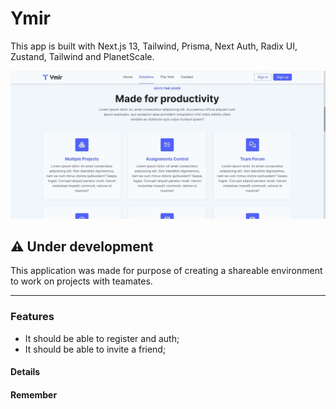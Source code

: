 # Ymir

This app is built with Next.js 13, Tailwind, Prisma, Next Auth, Radix UI, Zustand, Tailwind and PlanetScale.

![Screenshot](.github/screenshot.jpeg)

## ⚠️ Under development

This application was made for purpose of creating a   shareable environment to work  on projects with teamates.

---

### Features

- It should be able to register and auth;
- It should be able to invite a friend;

#### Details

#### Remember
